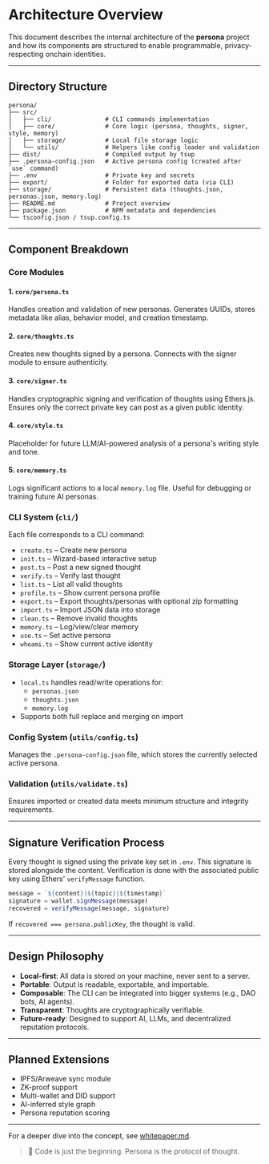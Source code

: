 # Architecture Overview

This document describes the internal architecture of the **persona** project and how its components are structured to enable programmable, privacy-respecting onchain identities.

---

## Directory Structure

```text
persona/
├── src/
│   ├── cli/               # CLI commands implementation
│   ├── core/              # Core logic (persona, thoughts, signer, style, memory)
│   ├── storage/           # Local file storage logic
│   └── utils/             # Helpers like config loader and validation
├── dist/                  # Compiled output by tsup
├── .persona-config.json   # Active persona config (created after `use` command)
├── .env                   # Private key and secrets
├── export/                # Folder for exported data (via CLI)
├── storage/               # Persistent data (thoughts.json, personas.json, memory.log)
├── README.md              # Project overview
├── package.json           # NPM metadata and dependencies
└── tsconfig.json / tsup.config.ts
```

---

## Component Breakdown

### Core Modules

#### 1. `core/persona.ts`
Handles creation and validation of new personas. Generates UUIDs, stores metadata like alias, behavior model, and creation timestamp.

#### 2. `core/thoughts.ts`
Creates new thoughts signed by a persona. Connects with the signer module to ensure authenticity.

#### 3. `core/signer.ts`
Handles cryptographic signing and verification of thoughts using Ethers.js. Ensures only the correct private key can post as a given public identity.

#### 4. `core/style.ts`
Placeholder for future LLM/AI-powered analysis of a persona's writing style and tone.

#### 5. `core/memory.ts`
Logs significant actions to a local `memory.log` file. Useful for debugging or training future AI personas.

### CLI System (`cli/`)
Each file corresponds to a CLI command:

- `create.ts` – Create new persona
- `init.ts` – Wizard-based interactive setup
- `post.ts` – Post a new signed thought
- `verify.ts` – Verify last thought
- `list.ts` – List all valid thoughts
- `profile.ts` – Show current persona profile
- `export.ts` – Export thoughts/personas with optional zip formatting
- `import.ts` – Import JSON data into storage
- `clean.ts` – Remove invalid thoughts
- `memory.ts` – Log/view/clear memory
- `use.ts` – Set active persona
- `whoami.ts` – Show current active identity

### Storage Layer (`storage/`)
- `local.ts` handles read/write operations for:
  - `personas.json`
  - `thoughts.json`
  - `memory.log`
- Supports both full replace and merging on import

### Config System (`utils/config.ts`)
Manages the `.persona-config.json` file, which stores the currently selected active persona.

### Validation (`utils/validate.ts`)
Ensures imported or created data meets minimum structure and integrity requirements.

---

## Signature Verification Process

Every thought is signed using the private key set in `.env`. This signature is stored alongside the content. Verification is done with the associated public key using Ethers' `verifyMessage` function.

```ts
message = `${content}|${topic}|${timestamp}`
signature = wallet.signMessage(message)
recovered = verifyMessage(message, signature)
```

If `recovered === persona.publicKey`, the thought is valid.

---

## Design Philosophy

- **Local-first**: All data is stored on your machine, never sent to a server.
- **Portable**: Output is readable, exportable, and importable.
- **Composable**: The CLI can be integrated into bigger systems (e.g., DAO bots, AI agents).
- **Transparent**: Thoughts are cryptographically verifiable.
- **Future-ready**: Designed to support AI, LLMs, and decentralized reputation protocols.

---

## Planned Extensions

- IPFS/Arweave sync module
- ZK-proof support
- Multi-wallet and DID support
- AI-inferred style graph
- Persona reputation scoring

---

For a deeper dive into the concept, see [whitepaper.md](./whitepaper.md).

> 🚀 Code is just the beginning. Persona is the protocol of thought.


